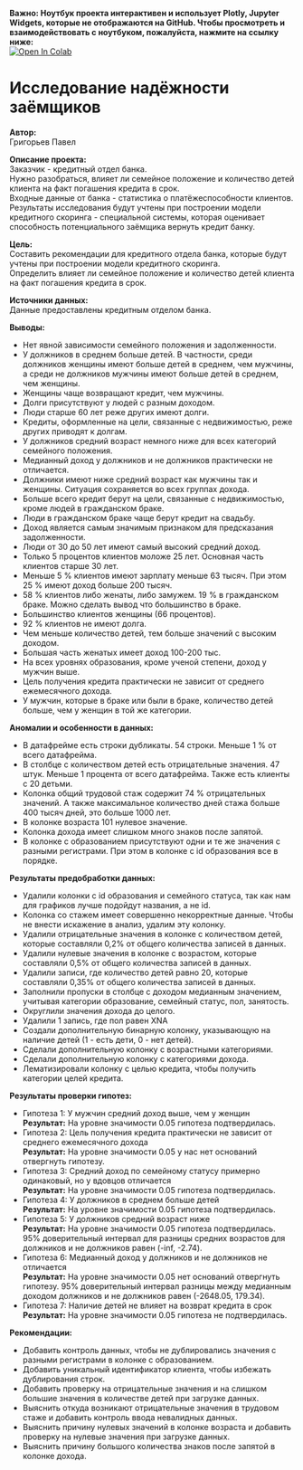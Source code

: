 **Важно: Ноутбук проекта интерактивен и использует Plotly, Jupyter Widgets, которые не отображаются на GitHub. Чтобы просмотреть и взаимодействовать с ноутбуком, пожалуйста, нажмите на ссылку ниже:**  
<a href="https://colab.research.google.com/github/bestorlov1992/Projects/blob/main/projects/%D0%98%D1%81%D1%81%D0%BB%D0%B5%D0%B4%D0%BE%D0%B2%D0%B0%D0%BD%D0%B8%D0%B5%20%D0%BD%D0%B0%D0%B4%D1%91%D0%B6%D0%BD%D0%BE%D1%81%D1%82%D0%B8%20%D0%B7%D0%B0%D1%91%D0%BC%D1%89%D0%B8%D0%BA%D0%BE%D0%B2/creditworthiness_research.ipynb" target="_parent"><img src="https://colab.research.google.com/assets/colab-badge.svg" alt="Open In Colab"/></a>
# Исследование надёжности заёмщиков
 
**Автор:**  
Григорьев Павел   

**Описание проекта:**   
Заказчик - кредитный отдел банка.  
Нужно разобраться, влияет ли семейное положение и количество детей клиента на факт погашения кредита в срок.  
Входные данные от банка - статистика о платёжеспособности клиентов.    
Результаты исследования будут учтены при построении модели кредитного скоринга - специальной системы, которая оценивает способность потенциального заёмщика вернуть кредит банку.  

**Цель:**   
Составить рекомендации для кредитного отдела банка, которые будут учтены при построении модели кредитного скоринга.  
Определить влияет ли семейное положение и количество детей клиента на факт погашения кредита в срок.  

**Источники данных:**   
Данные предоставлены кредитным отделом банка.

**Выводы:**
- Нет явной зависимости семейного положения и задолженности.
- У должников в среднем больше детей. В частности, среди должников женщины имеют больше детей в среднем, чем мужчины, а среди не должников мужчины имеют больше детей в среднем, чем женщины.
- Женщины чаще возвращают кредит, чем мужчины.
- Долги присутствуют у людей с разным доходом.
- Люди старше 60 лет реже других имеют долги.
- Кредиты, оформленные на цели, связанные с недвижимостью, реже других приводят к долгам.
- У должников средний возраст немного ниже для всех категорий семейного положения.
- Медианный доход у должников и не должников практически не отличается.
- Должники имеют ниже средний возраст как мужчины так и женщины. Ситуация сохраняется во всех группах дохода.
- Больше всего кредит берут на цели, связанные с недвижимостью, кроме людей в гражданском браке.
- Люди в гражданском браке чаще берут кредит на свадьбу.
- Доход является самым значимым признаком для предсказания задолженности.
- Люди от 30 до 50 лет имеют самый высокий средний доход.
- Только 5 процентов клиентов моложе 25 лет. Основная часть клиентов старше 30 лет.
- Меньше 5 % клиентов имеют зарплату меньше 63 тысяч. При этом 25 % имеют доход больше 200 тысяч.
- 58 % клиентов либо женаты, либо замужем. 19 % в гражданском браке. Можно сделать вывод что большинство в браке.
- Большинство клиентов женщины (66 процентов).
- 92 % клиентов не имеют долга.
- Чем меньше количество детей, тем больше значений с высоким доходом.
- Большая часть женатых имеет доход 100-200 тыс.
- На всех уровнях образования, кроме ученой степени, доход у мужчин выше.
- Цель получения кредита практически не зависит от среднего ежемесячного дохода.
- У мужчин, которые в браке или были в браке, количество детей больше, чем у женщин в той же категории.

**Аномалии и особенности в данных:**
- В датафрейме есть строки дубликаты. 54 строки. Меньше 1 % от всего датафрейма.  
- В столбце с количеством детей есть отрицательные значения. 47 штук. Меньше 1 процента от всего датафрейма. Также есть клиенты с 20 детьми.
- Колонка общий трудовой стаж содержит 74 % отрицательных значений. А также максимальное количество дней стажа больше 400 тысяч дней, это больше 1000 лет.
- В колонке возраста 101 нулевое значение.
- Колонка дохода имеет слишком много знаков после запятой.
- В колонке с образованием присутствуют одни и те же значения с разными регистрами. При этом в колонке с id образования все в порядке.   

**Результаты предобработки данных:**
- Удалили колонки с id образования и семейного статуса, так как нам для графиков лучше подойдут названия, а не id.
- Колонка со стажем имеет совершенно некорректные данные. Чтобы не внести искажение в анализ, удалим эту колонку.
- Удалили отрицательные значения в колонке с количеством детей, которые составляли 0,2% от общего количества записей в данных.
- Удалили нулевые значения в колонке с возрастом, которые составляли 0,5% от общего количества записей в данных.
- Удалили записи, где количество детей равно 20, которые составляли 0,35% от общего количества записей в данных.
- Заполнили пропуски в столбце с доходом медианным значением, учитывая категории образование, семейный статус, пол, занятость.
- Округлили значения дохода до целого.
- Удалили 1 запись, где пол равен XNA
- Создали дополнительную бинарную колонку, указывающую на наличие детей (1 - есть дети, 0 - нет детей).
- Сделали дополнительную колонку с возрастными категориями.  
- Сделали дополнительную колонку с категориями дохода.  
- Лематизировали колонку с целью кредита, чтобы получить категории целей кредита.  

**Результаты проверки гипотез:**  
- Гипотеза 1: У мужчин средний доход выше, чем у женщин  
 **Результат:**   На уровне значимости 0.05 гипотеза подтвердилась.
- Гипотеза 2: Цель получения кредита практически не зависит от среднего ежемесячного дохода  
 **Результат:** На уровне значимости 0.05 у нас нет оснований отвергнуть гипотезу.
- Гипотеза 3: Средний доход по семейному статусу примерно одинаковый, но у вдовцов отличается  
 **Результат:** На уровне значимости 0.05 гипотеза подтвердилась.
- Гипотеза 4: У должников в среднем больше детей  
 **Результат:** На уровне значимости 0.05 гипотеза подтвердилась.   
- Гипотеза 5: У должников средний возраст ниже  
 **Результат:** На уровне значимости 0.05 гипотеза подтвердилась. 95% доверительный интервал для разницы средних возрастов для должников и не должников равен (-inf, -2.74).  
- Гипотеза 6: Медианный доход у должников и не должников не отличается  
 **Результат:** На уровне значимости 0.05 нет оснований отвергнуть гипотезу. 95% доверительный интервал разницы между медианным доходом должников и не должников равен (-2648.05, 179.34).  
- Гипотеза 7: Наличие детей не влияет на возврат кредита в срок  
 **Результат:** На уровне значимости 0.05 гипотеза не подтвердилась.

**Рекомендации:**
- Добавить контроль данных, чтобы не дублировались значения с разными регистрами в колонке с образованием.
- Добавить уникальный идентификатор клиента, чтобы избежать дублирования строк.
- Добавить проверку на отрицательные значения и на слишком большие значения в количестве детей при загрузке данных.
- Выяснить откуда возникают отрицательные значения в трудовом стаже и добавить контроль ввода невалидных данных.
- Выяснить причину нулевых значений в колонке возраста и добавить проверку на нулевые значения при загрузке данных.
- Выяснить причину большого количества знаков после запятой в колонке дохода.